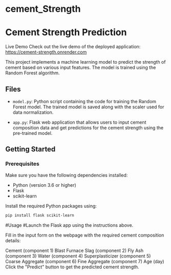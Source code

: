 # cement_Strength

# Cement Strength Prediction
Live Demo
Check out the live demo of the deployed application: https://cement-strength.onrender.com

This project implements a machine learning model to predict the strength of cement based on various input features. The model is trained using the Random Forest algorithm.

## Files

- `model.py`: Python script containing the code for training the Random Forest model. The trained model is saved along with the scaler used for data normalization.

- `app.py`: Flask web application that allows users to input cement composition data and get predictions for the cement strength using the pre-trained model.

## Getting Started

### Prerequisites

Make sure you have the following dependencies installed:

- Python (version 3.6 or higher)
- Flask
- scikit-learn

Install the required Python packages using:

```bash
pip install flask scikit-learn
```


#Usage
#Launch the Flask app using the instructions above.

Fill in the input form on the webpage with the required cement composition details:

Cement (component 1)
Blast Furnace Slag (component 2)
Fly Ash (component 3)
Water (component 4)
Superplasticizer (component 5)
Coarse Aggregate (component 6)
Fine Aggregate (component 7)
Age (day)
Click the "Predict" button to get the predicted cement strength.
